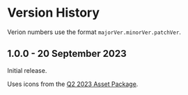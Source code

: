 # Version History

Verion numbers use the format `majorVer.minorVer.patchVer`.

## 1.0.0 - 20 September 2023

Initial release.

Uses icons from the [Q2 2023 Asset Package][1]. 

[1]: https://d1.awsstatic.com/webteam/architecture-icons/q2-2023/Asset-Package_04282023.ca9655a386a46bda0b6238cca2651e8f27fcb5c9.zip
